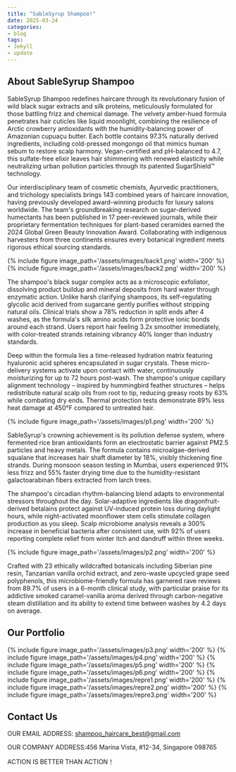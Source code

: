 ```yaml
---
title: "SableSyrup Shampoo!"
date: 2025-03-24
categories:
- blog
tags:
- Jekyll
- update
---
```


## About SableSyrup Shampoo

SableSyrup Shampoo redefines haircare through its revolutionary fusion of wild black sugar extracts and silk proteins, meticulously formulated for those battling frizz and chemical damage. The velvety amber-hued formula penetrates hair cuticles like liquid moonlight, combining the resilience of Arctic crowberry antioxidants with the humidity-balancing power of Amazonian cupuaçu butter. Each bottle contains 97.3% naturally derived ingredients, including cold-pressed mongongo oil that mimics human sebum to restore scalp harmony. Vegan-certified and pH-balanced to 4.7, this sulfate-free elixir leaves hair shimmering with renewed elasticity while neutralizing urban pollution particles through its patented SugarShield™ technology.

Our interdisciplinary team of cosmetic chemists, Ayurvedic practitioners, and trichology specialists brings 143 combined years of haircare innovation, having previously developed award-winning products for luxury salons worldwide. The team's groundbreaking research on sugar-derived humectants has been published in 17 peer-reviewed journals, while their proprietary fermentation techniques for plant-based ceramides earned the 2024 Global Green Beauty Innovation Award. Collaborating with indigenous harvesters from three continents ensures every botanical ingredient meets rigorous ethical sourcing standards.

{% include figure image_path='/assets/images/back1.png' width='200' %}
{% include figure image_path='/assets/images/back2.png' width='200' %}

The shampoo's black sugar complex acts as a microscopic exfoliator, dissolving product buildup and mineral deposits from hard water through enzymatic action. Unlike harsh clarifying shampoos, its self-regulating glycolic acid derived from sugarcane gently purifies without stripping natural oils. Clinical trials show a 78% reduction in split ends after 4 washes, as the formula's silk amino acids form protective ionic bonds around each strand. Users report hair feeling 3.2x smoother immediately, with color-treated strands retaining vibrancy 40% longer than industry standards.

Deep within the formula lies a time-released hydration matrix featuring hyaluronic acid spheres encapsulated in sugar crystals. These micro-delivery systems activate upon contact with water, continuously moisturizing for up to 72 hours post-wash. The shampoo's unique capillary alignment technology – inspired by hummingbird feather structures – helps redistribute natural scalp oils from root to tip, reducing greasy roots by 63% while combating dry ends. Thermal protection tests demonstrate 89% less heat damage at 450°F compared to untreated hair.

{% include figure image_path='/assets/images/p1.png' width='200' %}

SableSyrup's crowning achievement is its pollution defense system, where fermented rice bran antioxidants form an electrostatic barrier against PM2.5 particles and heavy metals. The formula contains microalgae-derived squalane that increases hair shaft diameter by 18%, visibly thickening fine strands. During monsoon season testing in Mumbai, users experienced 91% less frizz and 55% faster drying time due to the humidity-resistant galactoarabinan fibers extracted from larch trees.

The shampoo's circadian rhythm-balancing blend adapts to environmental stressors throughout the day. Solar-adaptive ingredients like dragonfruit-derived betalains protect against UV-induced protein loss during daylight hours, while night-activated moonflower stem cells stimulate collagen production as you sleep. Scalp microbiome analysis reveals a 300% increase in beneficial bacteria after consistent use, with 92% of users reporting complete relief from winter itch and dandruff within three weeks.

{% include figure image_path='/assets/images/p2.png' width='200' %}

Crafted with 23 ethically wildcrafted botanicals including Siberian pine resin, Tanzanian vanilla orchid extract, and zero-waste upcycled grape seed polyphenols, this microbiome-friendly formula has garnered rave reviews from 89.7% of users in a 6-month clinical study, with particular praise for its addictive smoked caramel-vanilla aroma derived through carbon-negative steam distillation and its ability to extend time between washes by 4.2 days on average.

## Our Portfolio

{% include figure image_path='/assets/images/p3.png' width='200' %}
{% include figure image_path='/assets/images/p4.png' width='200' %}
{% include figure image_path='/assets/images/p5.png' width='200' %}
{% include figure image_path='/assets/images/p6.png' width='200' %}
{% include figure image_path='/assets/images/repre1.png' width='200' %}
{% include figure image_path='/assets/images/repre2.png' width='200' %}
{% include figure image_path='/assets/images/repre3.png' width='200' %}

## Contact Us

OUR EMAIL ADDRESS: shampoo_haircare_best@gmail.com

OUR COMPANY ADDRESS:456 Marina Vista, #12-34, Singapore 098765

ACTION IS BETTER THAN ACTION！

